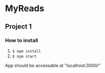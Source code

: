 # MyReads
## Project 1

### How to install
1. `$ npm install`
2. `$ npm start`

App should be accessable at "localhost:3000/"
